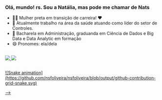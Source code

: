 ### Olá, mundo! rs. Sou a Natália, mas pode me chamar de Nats

- 💪🏾 Mulher preta em transição de carreira! ♥
- 🔭 Atualmente trabalho na área da saúde atuando como líder do setor de Controles.
- 🌱 Bacharela em Administração, graduanda em Ciência de Dados e Big Data e Data Analytic em formação
- 😄 Pronomes: ela/dela

##

 <div>
  <a href="https://linktr.ee/nsfoliveira">
  <img height="180em" src="https://github-readme-stats.vercel.app/api?username=nsfoliveira&show_icons=true&theme=gruvbox&include_all_commits=true&count_private=true"/>
  <img height="180em" src="https://github-readme-stats.vercel.app/api/top-langs/?username=nsfoliveira&layout=compact&langs_count=7&theme=gruvbox"/>
</div>
  
  ##
  <div>
      ![Snake animation](https://github.com/nsfoliveira/nsfoliveira/blob/output/github-contribution-grid-snake.svg)

-->
